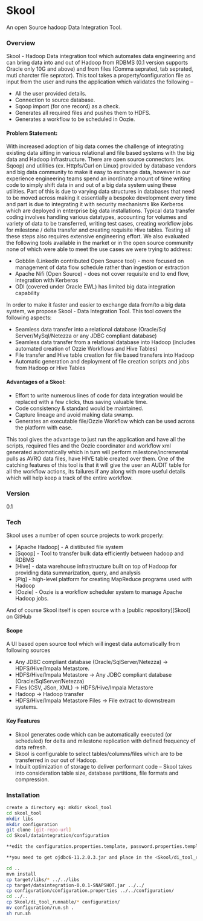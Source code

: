 # Skool
An open Source hadoop Data Integration Tool.

### Overview
Skool - Hadoop Data integration tool which automates data engineering and can bring data into and out of Hadoop from RDBMS (0.1 version supports Oracle only 10G and above) and from files (Comma seprated, tab seprated, muti charcter file seprator).
This tool takes a property/configuration file as input from the user and runs the application which validates the following –
-	All the user provided details.
-	Connection to source database.
-	Sqoop import (for one record) as a check.
-	Generates all required files and pushes them to HDFS.
-	Generates a workflow to be scheduled in Oozie.

#### Problem Statement:
With increased adoption of big data comes the challenge of integrating existing data sitting in various relational and file based systems with the big data and Hadoop infrastructure. There are open source connectors (ex. Sqoop) and utilities (ex. Httpfs/Curl on Linux) provided by database vendors and big data community to make it easy to exchange data, however in our experience engineering teams spend an inordinate amount of time writing code to simply shift data in and out of a big data system using these utilities.  Part of this is due to varying data structures in databases that need to be moved across making it essentially a bespoke development every time and part is due to integrating it with security mechanisms like Kerberos which are deployed in enterprise big data installations.  Typical data transfer coding involves handling various datatypes, accounting for volumes and variety of data to be transferred, writing test cases, creating workflow jobs for milestone / delta transfer and creating requisite Hive tables.  Testing all these steps also requires extensive engineering effort.
We also evaluated the following tools available in the market or in the open source community none of which were able to meet the use cases we were trying to address:

-	Gobblin (LinkedIn contributed Open Source tool) - more focused on management of data flow schedule rather than ingestion or extraction
-	Apache Nifi (Open Source) - does not cover requisite end to end flow, integration with Kerberos
-	ODI (covered under Oracle EWL) has limited big data integration capability

In order to make it faster and easier to exchange data from/to a big data system, we propose Skool - Data Integration Tool.  This tool covers the following aspects:

-	Seamless data transfer into a relational database (Oracle/Sql Server/MySql/Netezza or any JDBC compliant database)
-	Seamless data transfer from a relational database into Hadoop (includes automated creation of Ozzie Workflows and Hive Tables)
-	File transfer and Hive table creation for file based transfers into Hadoop
-	Automatic generation and deployment of file creation scripts and jobs from Hadoop or Hive Tables

#### Advantages of a  Skool:
- Effort to write numerous lines of code for data integration would be replaced with a few clicks, thus saving valuable time.
- Code consistency  & standard would be maintained.
- Capture lineage and avoid making data swamp.
- Generates an executable file/Ozzie Workflow which can be used across the platform with ease.

This tool gives the advantage to just run the application and have all the scripts, required files and the Oozie coordinator and workflow xml generated automatically which in turn will perform milestone/incremental pulls as AVRO data files, have HIVE table created over them.
One of the catching features of this tool is that it will give the user an AUDIT table for all the workflow actions, its failures if any along with more useful details which will help keep a track of the entire workflow.

### Version
0.1

### Tech

Skool uses a number of open source projects to work properly:

* [Apache Hadoop] - A distibuted file system
* [Sqoop] - Tool to transfer bulk data efficiently between hadoop and RDBMS
* [Hive] - data warehouse infrastructure built on top of Hadoop for providing data summarization, query, and analysis
* [Pig] - high-level platform for creating MapReduce programs used with Hadoop
* [Oozie] - Oozie is a workflow scheduler system to manage Apache Hadoop jobs.

And of course Skool itself is open source with a [public repository][Skool] on GitHub
 
#### Scope
A UI based open source tool which will ingest data automatically from following sources
-	Any JDBC compliant database (Oracle/SqlServer/Netezza) → HDFS/Hive/Impala Metastore.
-	HDFS/Hive/Impala Metastore → Any JDBC compliant database (Oracle/SqlServer/Netezza)
-	Files (CSV, JSon, XML) → HDFS/Hive/Impala Metastore
-	Hadoop → Hadoop transfer
-	HDFS/Hive/Impala Metastore Files → File extract to downstream systems.

#### Key Features
-	Skool generates code which can be automatically executed (or scheduled) for delta and milestone replication with defined frequency of data refresh.
-	Skool is configurable to select tables/columns/files which are to be transferred in our out of Hadoop.
-	Inbuilt optimization of storage to deliver performant code – Skool takes into consideration table size, database partitions, file formats and compression.
	
### Installation
 ```sh
 create a directory eg: mkdir skool_tool
 cd skool_tool
 mkdir libs
 mkdir configuration
 git clone [git-repo-url]
 cd Skool/dataintegration/configuration

**edit the configuration.properties.template, password.properties.template and log4j.properties.template and rename it to configuration.properties, password.properties and log4j.properties. For editing configuration.properties file as per your cluster specifications follow the comments in the template file (configuration.properties.template)**

**you need to get ojdbc6-11.2.0.3.jar and place in the <Skool/di_tool_runnable/> directory**

cd ..
mvn install
cp target/libs/* ../../libs
cp target/dataintegration-0.0.1-SNAPSHOT.jar ../../
cp configuration/configuration.properties ../../configuration/
cd ../..
cp Skool/di_tool_runnable/* configuration/
mv configuration/run.sh .
sh run.sh 
```


